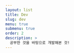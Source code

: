 ```yaml
---
layout: list
title: Dev
slug: dev
menu: true
submenu: true
order: 2
description: >
  공부한 것을 바탕으로 개발해본 것!  
---
```

